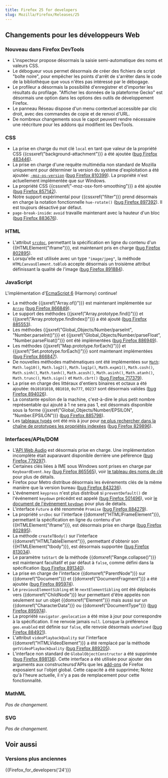 ```yaml
---
title: Firefox 25 for developers
slug: Mozilla/Firefox/Releases/25
---
```


## Changements pour les développeurs Web

### Nouveau dans Firefox DevTools

- L'inspecteur propose désormais la saisie semi-automatique des noms et valeurs CSS.
- Le débogueur vous permet désormais de créer des fichiers de script "boîte noire", pour empêcher les points d'arrêt de s'arrêter dans le code de la bibliothèque que vous n'êtes pas intéressé par le débogage.
- Le profileur a désormais la possibilité d'enregistrer et d'importer les résultats du profilage. "Afficher les données de la plateforme Gecko" est désormais une option dans les options des outils de développement Firefox.
- Le panneau Réseau dispose d'un menu contextuel accessible par clic droit, avec des commandes de copie et de renvoi d'URL.
- De nombreux changements sous le capot peuvent rendre nécessaire une réécriture pour les addons qui modifient les DevTools.

### CSS

- La prise en charge du mot clé `local` en tant que valeur de la propriété CSS {{cssxref("background-attachment")}} a été ajoutée ([bug Firefox 483446](https://bugzil.la/483446)).
- La prise en charge d'une requête multimédia non standard de Mozilla uniquement pour déterminer la version du système d'exploitation a été ajoutée: [`-moz-os-version`](/fr/docs/Web/CSS/CSS_media_queries/Using_media_queries#-moz-os-version) ([bug Firefox 810399](https://bugzil.la/810399)). La propriété n'est actuellement implémentée que sur Windows.
- La propriété CSS {{cssxref("-moz-osx-font-smoothing")}} a été ajoutée ([bug Firefox 857142](https://bugzil.la/857142)).
- Notre support expérimental pour {{cssxref("filter")}} prend désormais en charge la notation fonctionnelle `hue-rotate()` ([bug Firefox 897392](https://bugzil.la/897392)). Il est toujours désactivé par défaut.
- `page-break-inside`: `avoid` travaille maintenant avec la hauteur d'un bloc ([bug Firefox 883676](https://bugzil.la/883676)).

### HTML

- L'attribut [`srcdoc`](/fr/docs/Web/HTML/Element/iframe#srcdoc), permettant la spécification en ligne du contenu d'un {{HTMLElement("iframe")}}, est maintenant pris en charge ([bug Firefox 802895](https://bugzil.la/802895)).
- Lorsqu'elle est utilisée avec un type `"image/jpeg"`, la méthode `HTMLCanvasElement.toBlob` accepte désormais un troisième attribut définissant la qualité de l'image ([bug Firefox 891884](https://bugzil.la/891884)).

### JavaScript

L'implémentation d'[EcmaScript 6](/fr/docs/Web/JavaScript/ECMAScript_6_support_in_Mozilla) (Harmony) continue!

- La méthode {{jsxref("Array.of()")}} est maintenant implémentée sur [`Array`](/fr/docs/Web/JavaScript/Reference/Global_Objects/Array) ([bug Firefox 866849](https://bugzil.la/866849)).
- Le support des méthodes {{jsxref("Array.prototype.find()")}} et {{jsxref("Array.prototype.findIndex()")}} a été ajouté ([bug Firefox 885553](https://bugzil.la/885553)).
- Les méthodes {{jsxref("Global_Objects/Number/parseInt", "Number.parseInt()")}} et {{jsxref("Global_Objects/Number/parseFloat", "Number.parseFloat()")}} ont été implémentées ([bug Firefox 886949](https://bugzil.la/886949)).
- Les méthodes {{jsxref("Map.prototype.forEach()")}} et {{jsxref("Set.prototype.forEach()")}} sont maintenant implémentées ([bug Firefox 866847](https://bugzil.la/866847)).
- De nouvelles méthodes mathématiques ont été implémentées sur [`Math`](/fr/docs/Web/JavaScript/Reference/Global_Objects/Math): `Math.log10()`, `Math.log2()`, `Math.log1p()`, `Math.expm1()`, `Math.cosh()`, `Math.sinh()`, `Math.tanh()`, `Math.acosh()`, `Math.asinh()`, `Math.atanh()`, `Math.trunc()`, `Math.sign()` et `Math.cbrt()` ([bug Firefox 717379](https://bugzil.la/717379)).
- La prise en charge des littéraux d'entiers binaires et octaux a été ajoutée: `0b10101010`, `0B1010`, `0o777`, `0O237` sont désormais valides ([bug Firefox 894026](https://bugzil.la/894026)).
- La constante epsilon de la machine, c'est-à-dire le plus petit nombre représentable qui ajouté à 1 ne sera pas 1, est désormais disponible sous la forme {{jsxref("Global_Objects/Number/EPSILON", "Number.EPSILON")}} ([bug Firefox 885798](https://bugzil.la/885798)).
- Les [tableaux typés](/fr/docs/Web/JavaScript/Reference/Global_Objects/TypedArray) ont été mis à jour pour [ne plus rechercher dans la chaîne de prototypes les propriétés indexées](/fr/docs/Web/JavaScript/Reference/Global_Objects/TypedArray#indexed_property_access) ([bug Firefox 829896](https://bugzil.la/829896)).

### Interfaces/APIs/DOM

- L'[API Web Audio](/fr/docs/Web/API/Web_Audio_API) est désormais prise en charge. Une implémentation incomplète était auparavant disponible derrière une péférence ([bug Firefox 779297](https://bugzil.la/779297)).
- Certaines clés liées à IME sous Windows sont prises en charge par `KeyboardEvent.key` ([bug Firefox 865565](https://bugzil.la/865565)), voir [le tableau des noms de clé](/fr/docs/Web/API/KeyboardEvent#keyname_table_win) pour plus de détails.
- Firefox pour Metro distribue désormais les événements clés de la même manière que la version bureau ([bug Firefox 843236](https://bugzil.la/843236)).
- L'événement `keypress` n'est plus distribué si `preventDefault()` de l'événement `keydown` précédnt est appelé ([bug Firefox 501496](https://bugzil.la/501496)), voir [le document de l'événement `keydown`](</fr/docs/Web/Reference/Events/keydown#preventDefault()_of_keydown_event>) pour plus de détails.
- L'interface `Future` a été renommée `Promise` ([bug Firefox 884279](https://bugzil.la/884279)).
- La propriété `srcDoc` sur l'interface {{domxref("HTMLIFrameElement")}}, permettant la spécification en ligne du contenu d'un {{HTMLElement("iframe")}}, est désormais prise en charge ([bug Firefox 802895](https://bugzil.la/802895)).
- La méthode `createTBody()` sur l'interface {{domxref("HTMLTableElement")}}, permettant d'obtenir son {{HTMLElement("tbody")}}, est désormais supportée ([bug Firefox 813034](https://bugzil.la/813034)).
- Le paramètre `toStart` de la méthode {{domxref("Range.collapse()")}} est maintenant facultatif et par défaut à `false`, comme défini dans la spécification ([bug Firefox 891340](https://bugzil.la/891340)).
- La prise en charge de l'interface {{domxref("ParentNode")}} sur {{domxref("Document")}} et {{domxref("DocumentFragment")}} a été ajoutée ([bug Firefox 895974](https://bugzil.la/895974)).
- Le `previousElementSibling` et le `nextElementSibling` ont été déplacés vers {{domxref("ChildNode")}} leur permettant d'être appelés non seulement sur un objet {{domxref("Element")}} mais aussi sur un {{domxref("CharacterData")}} ou {{domxref("DocumentType")}} ([bug Firefox 895974](https://bugzil.la/895974)).
- La propriété `navigator.geolocation` a été mise à jour pour correspondre à la spécification. Il ne renvoie jamais `null`. Lorsque la préférence `geo.enabled` est définie sur `false`, elle renvoie désormais `undefined` ([bug Firefox 884921](https://bugzil.la/884921)).
- L'attribut `videoPlaybackQuality` sur l'interface {{domxref("HTMLVideoElement")}} a été remplacé par la méthode `getVideoPlaybackQuality` ([bug Firefox 889205](https://bugzil.la/889205)).
- L'interface non standard de `GlobalObjectConstructor` a été supprimée ([bug Firefox 898136](https://bugzil.la/898136)). Cette interface a été utilisée pour ajouter des arguments aux constructeursd'APIs que les [add-ons](/fr/docs/Mozilla/Add-ons) de Firefox exposaient sur l'objet global. Cette capacité a été supprimée; Notez qu'à l'heure actuelle, il n'y a pas de remplacement pour cette fonctionnalité.

### MathML

_Pas de changement._

### SVG

_Pas de changement._

## Voir aussi

### Versions plus anciennes

{{Firefox_for_developers('24')}}
